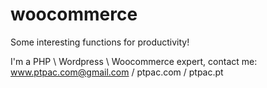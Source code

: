 # woocommerce

Some interesting functions for productivity!

I'm a PHP \ Wordpress \ Woocommerce expert, contact me: www.ptpac.com@gmail.com / ptpac.com / ptpac.pt

